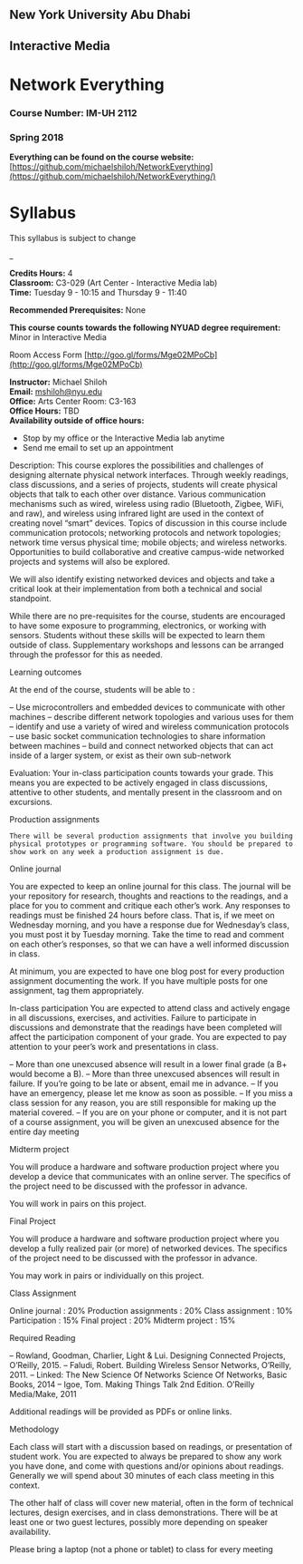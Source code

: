 ## New York University Abu Dhabi
## Interactive Media
# Network Everything
### Course Number: IM-UH 2112
### Spring 2018

**Everything can be found on the course website:**   
[https://github.com/michaelshiloh/NetworkEverything](https://github.com/michaelshiloh/NetworkEverything/)

# Syllabus

This syllabus is subject to change

_

**Credits Hours:** 4  
**Classroom:** C3-029 (Art Center - Interactive Media lab)  
**Time:** Tuesday 9 - 10:15 and Thursday 9 - 11:40  

**Recommended Prerequisites:**
None

**This course counts towards the following NYUAD degree requirement:** 
Minor in Interactive Media

Room Access Form [http://goo.gl/forms/Mge02MPoCb](http://goo.gl/forms/Mge02MPoCb)

**Instructor:** Michael Shiloh  
**Email:** mshiloh@nyu.edu  
**Office:** Arts Center Room: C3-163  
**Office Hours:** TBD  
**Availability outside of office hours:**   
* Stop by my office or the Interactive Media lab anytime  
* Send me email to set up an appointment   

Description:
This course explores the possibilities and challenges of designing alternate
physical network interfaces. Through weekly readings, class discussions, and a
series of projects, students will create physical objects that talk to each
other over distance. 
Various communication mechanisms such as wired, 
wireless using radio (Bluetooth, Zigbee, WiFi, and raw), 
and wireless using infrared light are used in the
context of creating novel “smart” devices. 
Topics of discussion in this course
include 
communication protocols;
networking protocols and network topologies; network time versus
physical time; mobile objects; and wireless networks. Opportunities to build
collaborative and creative campus-wide networked projects and systems will
also be explored.

We will also identify existing networked devices and objects and take a
critical look at their implementation from both a technical and social
standpoint.

While there are no pre-requisites for the course, students are encouraged to
have some exposure to programming, electronics, or working with sensors.
Students without these skills will be expected to learn them outside of class.
Supplementary workshops and lessons can be arranged through the professor for
this as needed.

Learning outcomes

At the end of the course, students will be able to :

  –  Use microcontrollers and embedded devices to communicate with other machines
  –  describe different network topologies and various uses for them
  –  identify and use a variety of wired and wireless communication protocols
  –  use basic socket communication technologies to share information between machines
  –  build and connect networked objects that can act inside of a larger system, or exist as their own sub-network

Evaluation:
    Your in-class participation counts towards your grade. This means you are expected to be actively engaged in class discussions, attentive to other students, and mentally present in the classroom and on excursions.

Production assignments

    There will be several production assignments that involve you building physical prototypes or programming software. You should be prepared to show work on any week a production assignment is due.

Online journal

You are expected to keep an online journal for this class. The journal will be
your repository for research, thoughts and reactions to the readings, and a
place for you to comment and critique each other’s work.  Any responses to
readings must be finished 24 hours before class. That is, if we meet on
Wednesday morning, and you have a response due for Wednesday’s class, you must
post it by Tuesday morning. Take the time to read and comment on each other’s
responses, so that we can have a well informed discussion in class.

At minimum, you are expected to have one blog post for every production
assignment documenting the work. If you have multiple posts for one
assignment, tag them appropriately.

In-class participation
You are expected to attend class and actively engage in all discussions, 
exercises, and activities. 
Failure to participate in discussions and demonstrate that the readings 
have been completed will affect the participation component of your grade.
You are expected to pay attention to your peer’s work and presentations in class. 

– More than one unexcused absence will result in a lower final grade (a B+ would become a B). 
– More than three unexcused absences will result in failure. If you’re going to be late or absent, email me in advance.
– If you have an emergency, please let me know as soon as possible.
– If you miss a class session for any reason, you are still responsible for making up the material covered.
– If you are on your phone or computer, and it is not part of a course assignment, 
you will be given an unexcused absence for the entire day meeting

Midterm project

You will produce a hardware and software production project where you develop
a device that communicates with an online server. The specifics of the project
need to be discussed with the professor in advance.

You will work in pairs on this project.

Final Project

You will produce a hardware and software production project where you develop
a fully realized pair (or more) of networked devices. The specifics of the
project need to be discussed with the professor in advance.

You may work in pairs or individually on this project.

Class Assignment

Online journal : 20%
Production assignments : 20%
Class assignment : 10%
Participation : 15%
Final project : 20%
Midterm project : 15%

Required Reading

– Rowland, Goodman, Charlier, Light & Lui. Designing Connected Projects, O’Reilly, 2015.
– Faludi, Robert. Building Wireless Sensor Networks, O’Reilly, 2011.
– Linked: The New Science Of Networks Science Of Networks, Basic Books, 2014
– Igoe, Tom. Making Things Talk 2nd Edition. O’Reilly Media/Make, 2011

Additional readings will be provided as PDFs or online links.

Methodology

Each class will start with a discussion based on readings, or presentation of
student work. You are expected to always be prepared to show any work you have
done, and come with questions and/or opinions about readings. Generally we
will spend about 30 minutes of each class meeting in this context.

The other half of class will cover new material, often in the form of
technical lectures, design exercises, and in class demonstrations. There will
be at least one or two guest lectures, possibly more depending on speaker
availability.

Please bring a laptop (not a phone or tablet) to class for every meeting
